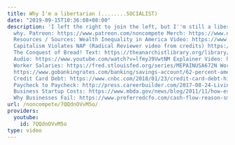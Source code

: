 ```yaml
---
title: Why I'm a libertarian (........SOCIALIST)
date: "2019-09-15T10:36:08+08:00"
description: 'I left the right to join the left, but I''m still a libertarian! Here''s
  why. Patreon: https://www.patreon.com/noncompete Merch: https://www.non-compete.com/shop/
  Resources / Sources: Wealth Inequality in America Video: https://www.youtube.com/watch?v=QPKKQnijnsM
  Capitalism Violates NAP (Radical Reviewer video from credits) https://youtu.be/edYHtfj7CV8
  The Conquest of Bread! Text: https://theanarchistlibrary.org/library/petr-kropotkin-the-conquest-of-bread
  Audio: https://www.youtube.com/watch?v=lfmyJ9VwtNM Explainer Video: https://youtu.be/Swvucix-A4Q
  Worker Salaries: https://fred.stlouisfed.org/series/MEPAINUSA672N Worker Savings:
  https://www.gobankingrates.com/banking/savings-account/62-percent-americans-under-1000-savings-survey-finds/
  Credit Card Debt: https://www.cnbc.com/2018/01/23/credit-card-debt-hits-record-high.html
  Paycheck to Paycheck: http://press.careerbuilder.com/2017-08-24-Living-Paycheck-to-Paycheck-is-a-Way-of-Life-for-Majority-of-U-S-Workers-According-to-New-CareerBuilder-Survey
  Business Startup Costs: https://www.mbda.gov/news/blog/2011/11/how-estimate-cost-starting-business-scratch
  Why Businesses Fail: https://www.preferredcfo.com/cash-flow-reason-small-businesses-fail/'
url: /noncompete/7QQdnOVvM5o/
providers:
  youtube:
    id: 7QQdnOVvM5o
type: video
---
```

